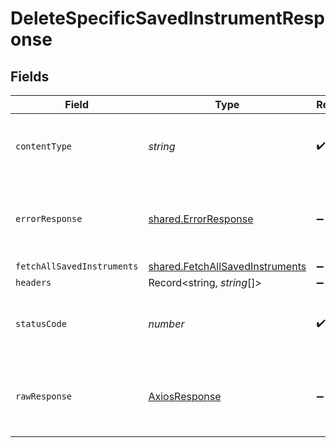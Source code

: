 # DeleteSpecificSavedInstrumentResponse


## Fields

| Field                                                                                     | Type                                                                                      | Required                                                                                  | Description                                                                               |
| ----------------------------------------------------------------------------------------- | ----------------------------------------------------------------------------------------- | ----------------------------------------------------------------------------------------- | ----------------------------------------------------------------------------------------- |
| `contentType`                                                                             | *string*                                                                                  | :heavy_check_mark:                                                                        | HTTP response content type for this operation                                             |
| `errorResponse`                                                                           | [shared.ErrorResponse](../../../sdk/models/shared/errorresponse.md)                       | :heavy_minus_sign:                                                                        | Any bad or invalid request will lead to following error object                            |
| `fetchAllSavedInstruments`                                                                | [shared.FetchAllSavedInstruments](../../../sdk/models/shared/fetchallsavedinstruments.md) | :heavy_minus_sign:                                                                        | OK                                                                                        |
| `headers`                                                                                 | Record<string, *string*[]>                                                                | :heavy_minus_sign:                                                                        | N/A                                                                                       |
| `statusCode`                                                                              | *number*                                                                                  | :heavy_check_mark:                                                                        | HTTP response status code for this operation                                              |
| `rawResponse`                                                                             | [AxiosResponse](https://axios-http.com/docs/res_schema)                                   | :heavy_minus_sign:                                                                        | Raw HTTP response; suitable for custom response parsing                                   |